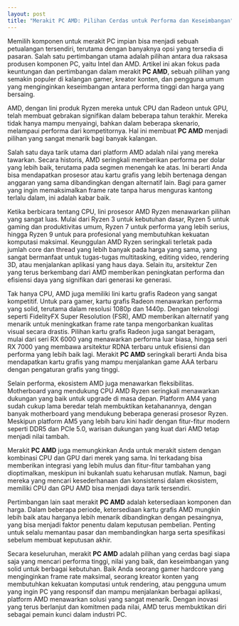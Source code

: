 ```yaml
---
layout: post
title: "Merakit PC AMD: Pilihan Cerdas untuk Performa dan Keseimbangan"
---
```


Memilih komponen untuk merakit PC impian bisa menjadi sebuah petualangan tersendiri, terutama dengan banyaknya opsi yang tersedia di pasaran. Salah satu pertimbangan utama adalah pilihan antara dua raksasa produsen komponen PC, yaitu Intel dan AMD. Artikel ini akan fokus pada keuntungan dan pertimbangan dalam merakit **PC AMD**, sebuah pilihan yang semakin populer di kalangan gamer, kreator konten, dan pengguna umum yang menginginkan keseimbangan antara performa tinggi dan harga yang bersaing.

AMD, dengan lini produk Ryzen mereka untuk CPU dan Radeon untuk GPU, telah membuat gebrakan signifikan dalam beberapa tahun terakhir. Mereka tidak hanya mampu menyaingi, bahkan dalam beberapa skenario, melampaui performa dari kompetitornya. Hal ini membuat **PC AMD** menjadi pilihan yang sangat menarik bagi banyak kalangan.

Salah satu daya tarik utama dari platform AMD adalah nilai yang mereka tawarkan. Secara historis, AMD seringkali memberikan performa per dolar yang lebih baik, terutama pada segmen menengah ke atas. Ini berarti Anda bisa mendapatkan prosesor atau kartu grafis yang lebih bertenaga dengan anggaran yang sama dibandingkan dengan alternatif lain. Bagi para gamer yang ingin memaksimalkan frame rate tanpa harus menguras kantong terlalu dalam, ini adalah kabar baik.

Ketika berbicara tentang CPU, lini prosesor AMD Ryzen menawarkan pilihan yang sangat luas. Mulai dari Ryzen 3 untuk kebutuhan dasar, Ryzen 5 untuk gaming dan produktivitas umum, Ryzen 7 untuk performa yang lebih serius, hingga Ryzen 9 untuk para profesional yang membutuhkan kekuatan komputasi maksimal. Keunggulan AMD Ryzen seringkali terletak pada jumlah core dan thread yang lebih banyak pada harga yang sama, yang sangat bermanfaat untuk tugas-tugas multitasking, editing video, rendering 3D, atau menjalankan aplikasi yang haus daya. Selain itu, arsitektur Zen yang terus berkembang dari AMD memberikan peningkatan performa dan efisiensi daya yang signifikan dari generasi ke generasi.

Tak hanya CPU, AMD juga memiliki lini kartu grafis Radeon yang sangat kompetitif. Untuk para gamer, kartu grafis Radeon menawarkan performa yang solid, terutama dalam resolusi 1080p dan 1440p. Dengan teknologi seperti FidelityFX Super Resolution (FSR), AMD memberikan alternatif yang menarik untuk meningkatkan frame rate tanpa mengorbankan kualitas visual secara drastis. Pilihan kartu grafis Radeon juga sangat beragam, mulai dari seri RX 6000 yang menawarkan performa luar biasa, hingga seri RX 7000 yang membawa arsitektur RDNA terbaru untuk efisiensi dan performa yang lebih baik lagi. Merakit **PC AMD** seringkali berarti Anda bisa mendapatkan kartu grafis yang mampu menjalankan game AAA terbaru dengan pengaturan grafis yang tinggi.

Selain performa, ekosistem AMD juga menawarkan fleksibilitas. Motherboard yang mendukung CPU AMD Ryzen seringkali menawarkan dukungan yang baik untuk upgrade di masa depan. Platform AM4 yang sudah cukup lama beredar telah membuktikan ketahanannya, dengan banyak motherboard yang mendukung beberapa generasi prosesor Ryzen. Meskipun platform AM5 yang lebih baru kini hadir dengan fitur-fitur modern seperti DDR5 dan PCIe 5.0, warisan dukungan yang kuat dari AMD tetap menjadi nilai tambah.

Merakit **PC AMD** juga memungkinkan Anda untuk merakit sistem dengan kombinasi CPU dan GPU dari merek yang sama. Ini terkadang bisa memberikan integrasi yang lebih mulus dan fitur-fitur tambahan yang dioptimalkan, meskipun ini bukanlah suatu keharusan mutlak. Namun, bagi mereka yang mencari kesederhanaan dan konsistensi dalam ekosistem, memiliki CPU dan GPU AMD bisa menjadi daya tarik tersendiri.

Pertimbangan lain saat merakit **PC AMD** adalah ketersediaan komponen dan harga. Dalam beberapa periode, ketersediaan kartu grafis AMD mungkin lebih baik atau harganya lebih menarik dibandingkan dengan pesaingnya, yang bisa menjadi faktor penentu dalam keputusan pembelian. Penting untuk selalu memantau pasar dan membandingkan harga serta spesifikasi sebelum membuat keputusan akhir.

Secara keseluruhan, merakit **PC AMD** adalah pilihan yang cerdas bagi siapa saja yang mencari performa tinggi, nilai yang baik, dan keseimbangan yang solid untuk berbagai kebutuhan. Baik Anda seorang gamer hardcore yang menginginkan frame rate maksimal, seorang kreator konten yang membutuhkan kekuatan komputasi untuk rendering, atau pengguna umum yang ingin PC yang responsif dan mampu menjalankan berbagai aplikasi, platform AMD menawarkan solusi yang sangat menarik. Dengan inovasi yang terus berlanjut dan komitmen pada nilai, AMD terus membuktikan diri sebagai pemain kunci dalam industri PC.
